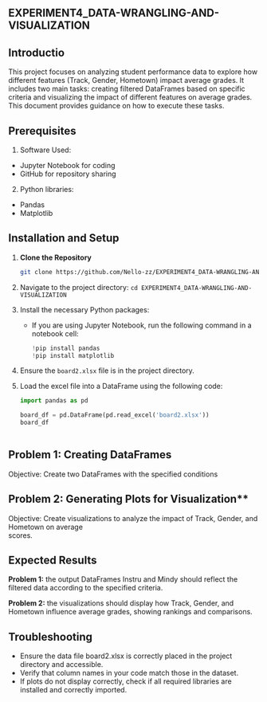 ## EXPERIMENT4_DATA-WRANGLING-AND-VISUALIZATION

## Introductio
This project focuses on analyzing student performance data to explore how different features (Track, Gender, Hometown) impact average grades. It includes two main tasks: creating filtered DataFrames based on specific criteria and visualizing the impact of different features on average grades. This document provides guidance on how to execute these tasks.

## Prerequisites 
1. Software Used:
  - Jupyter Notebook for coding
  - GitHub for repository sharing
    
2. Python libraries:
  - Pandas 
  - Matplotlib

## Installation and Setup

1. **Clone the Repository**
   ```sh
   git clone https://github.com/Nello-zz/EXPERIMENT4_DATA-WRANGLING-AND-VISUALIZATION
2. Navigate to the project directory: `cd EXPERIMENT4_DATA-WRANGLING-AND-VISUALIZATION`
3. Install the necessary Python packages:
   - If you are using Jupyter Notebook, run the following command in a notebook cell:
     ```python
     !pip install pandas
     !pip install matplotlib
     ```
4. Ensure the `board2.xlsx` file is in the project directory.

5. Load the excel file into a DataFrame using the following code:
   ```python
   import pandas as pd
   
   board_df = pd.DataFrame(pd.read_excel('board2.xlsx'))
   board_df
  
## Problem 1: Creating DataFrames
  Objective: Create two DataFrames with the specified conditions

## Problem 2: Generating Plots for Visualization**
  Objective: Create visualizations to analyze the impact of Track, Gender, and Hometown on average   
  scores.

## Expected Results
**Problem 1:** the output DataFrames Instru and Mindy should reflect the filtered data according to the specified criteria.

**Problem 2:** the visualizations should display how Track, Gender, and Hometown influence average grades, showing rankings and comparisons.

## Troubleshooting
- Ensure the data file board2.xlsx is correctly placed in the project directory and accessible.
- Verify that column names in your code match those in the dataset.
- If plots do not display correctly, check if all required libraries are installed and correctly imported.
     
